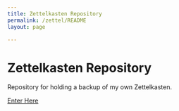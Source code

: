 ```yaml
---
title: Zettelkasten Repository
permalink: /zettel/README
layout: page

---
```

# Zettelkasten Repository

Repository for holding a backup of my own Zettelkasten.

[Enter Here](index)